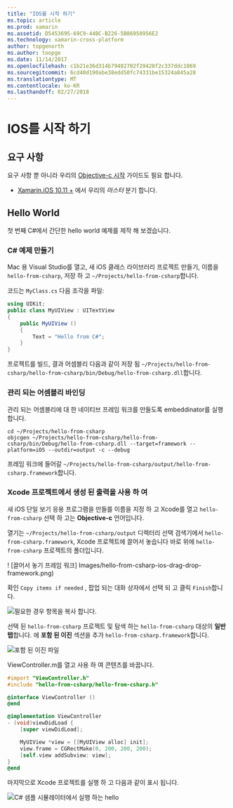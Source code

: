 ```yaml
---
title: "IOS를 시작 하기"
ms.topic: article
ms.prod: xamarin
ms.assetid: D5453695-69C9-44BC-B226-5B86950956E2
ms.technology: xamarin-cross-platform
author: topgenorth
ms.author: toopge
ms.date: 11/14/2017
ms.openlocfilehash: c1b21e36d314b79402702f29428f2c337ddc1069
ms.sourcegitcommit: 6cd40d190abe38edd50fc74331be15324a845a28
ms.translationtype: MT
ms.contentlocale: ko-KR
ms.lasthandoff: 02/27/2018
---
```

# <a name="getting-started-with-ios"></a>IOS를 시작 하기


## <a name="requirements"></a>요구 사항

요구 사항 뿐 아니라 우리의 [Objective-c 시작](~/tools/dotnet-embedding/get-started/objective-c/index.md) 가이드도 필요 합니다.

* [Xamarin.iOS 10.11 +](https://jenkins.mono-project.com/view/Xamarin.MaciOS/job/xamarin-macios-builds-master/) 에서 우리의 _마스터_ 분기 합니다.

## <a name="hello-world"></a>Hello World

첫 번째 C#에서 간단한 hello world 예제를 제작 해 보겠습니다.

### <a name="create-c-sample"></a>C# 예제 만들기

Mac 용 Visual Studio를 열고, 새 iOS 클래스 라이브러리 프로젝트 만들기, 이름을 `hello-from-csharp`, 저장 하 고 `~/Projects/hello-from-csharp`합니다.

코드는 `MyClass.cs` 다음 조각을 파일:

```csharp
using UIKit;
public class MyUIView : UITextView
{
    public MyUIView ()
    {
        Text = "Hello from C#";
    }
}
```

프로젝트를 빌드, 결과 어셈블리 다음과 같이 저장 됨 `~/Projects/hello-from-csharp/hello-from-csharp/bin/Debug/hello-from-csharp.dll`합니다.

### <a name="bind-the-managed-assembly"></a>관리 되는 어셈블리 바인딩

관리 되는 어셈블리에 대 한 네이티브 프레임 워크를 만들도록 embeddinator를 실행 합니다.

```shell
cd ~/Projects/hello-from-csharp
objcgen ~/Projects/hello-from-csharp/hello-from-csharp/bin/Debug/hello-from-csharp.dll --target=framework --platform=iOS --outdir=output -c --debug
```

프레임 워크에 들어갈 `~/Projects/hello-from-csharp/output/hello-from-csharp.framework`합니다.

### <a name="use-the-generated-output-in-an-xcode-project"></a>Xcode 프로젝트에서 생성 된 출력을 사용 하 여

새 iOS 단일 보기 응용 프로그램을 만들를 이름을 지정 하 고 Xcode를 열고 `hello-from-csharp` 선택 하 고는 **Objective-c** 언어입니다.

열기는 `~/Projects/hello-from-csharp/output` 디렉터리 선택 검색기에서 `hello-from-csharp.framework`, Xcode 프로젝트에 끌어서 놓습니다 바로 위에 `hello-from-csharp` 프로젝트의 폴더입니다.

! [끌어서 놓기 프레임 워크] Images/hello-from-csharp-ios-drag-drop-framework.png)

확인 `Copy items if needed` , 팝업 되는 대화 상자에서 선택 되 고 클릭 `Finish`합니다.

![필요한 경우 항목을 복사 합니다.](ios-images/hello-from-csharp-ios-copy-items-if-needed.png)

선택 된 `hello-from-csharp` 프로젝트 및 탐색 하는 `hello-from-csharp` 대상의 **일반 탭**합니다. 에 **포함 된 이진** 섹션을 추가 `hello-from-csharp.framework`합니다.

![포함 된 이진 파일](ios-images/hello-from-csharp-ios-embedded-binaries.png)

ViewController.m를 열고 사용 하 여 콘텐츠를 바꿉니다.

```objective-c
#import "ViewController.h"
#include "hello-from-csharp/hello-from-csharp.h"

@interface ViewController ()
@end

@implementation ViewController
- (void)viewDidLoad {
    [super viewDidLoad];

    MyUIView *view = [[MyUIView alloc] init];
    view.frame = CGRectMake(0, 200, 200, 200);
    [self.view addSubview: view];
}
@end
```

마지막으로 Xcode 프로젝트를 실행 하 고 다음과 같이 표시 됩니다.

![C# 샘플 시뮬레이터에서 실행 하는 hello](ios-images/hello-from-csharp-ios.png)
